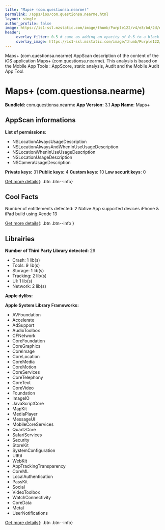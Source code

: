 ```yaml
---
title: "Maps+ (com.questionsa.nearme)"
permalink: /apps/ios/com.questionsa.nearme.html
layout: single
author_profile: false
image: https://is1-ssl.mzstatic.com/image/thumb/Purple122/v4/e3/bd/2d/e3bd2d72-6d3a-7448-827c-2905d4c25461/AppIcon-0-1x_U007emarketing-0-7-0-85-220.png/512x512bb.jpg
header: 
     overlay_filter: 0.5 # same as adding an opacity of 0.5 to a black background
     overlay_image: https://is1-ssl.mzstatic.com/image/thumb/Purple122/v4/e3/bd/2d/e3bd2d72-6d3a-7448-827c-2905d4c25461/AppIcon-0-1x_U007emarketing-0-7-0-85-220.png/512x512bb.jpg
---
```

Maps+ (com.questionsa.nearme) AppScan description of the content of the iOS application Maps+ (com.questionsa.nearme). This analysis is based on the Mobile App Tools : AppScore, static analysis, Audit and the Mobile Audit App Tool.

# Maps+ (com.questionsa.nearme)

**BundleId:** com.questionsa.nearme
**App Version:** 3.1
**App Name:** Maps+


## AppScan informations 

**List of permissions:** 
- NSLocationAlwaysUsageDescription
- NSLocationAlwaysAndWhenInUseUsageDescription
- NSLocationWhenInUseUsageDescription
- NSLocationUsageDescription
- NSCameraUsageDescription
  
  
**Private keys:** 31
**Public keys:** 4
**Custom keys:** 10
**Low securit keys:** 0
  
[Get more details](/pricing.html){: .btn .btn--info}

## Cool Facts

Number of entitlements detected: 2
Native App
supported devices iPhone & iPad
build using Xcode 13
  
[Get more details](/pricing.html){: .btn .btn--info }

## Librairies 
**Number of Third Party Library detected:** 29
- Crash: 1 lib(s)
- Tools: 9 lib(s)
- Storage: 1 lib(s)
- Tracking: 2 lib(s)
- UI: 1 lib(s)
- Network: 2 lib(s)


**Apple dylibs:**


**Apple System Library Frameworks:**
- AVFoundation
- Accelerate
- AdSupport
- AudioToolbox
- CFNetwork
- CoreFoundation
- CoreGraphics
- CoreImage
- CoreLocation
- CoreMedia
- CoreMotion
- CoreServices
- CoreTelephony
- CoreText
- CoreVideo
- Foundation
- ImageIO
- JavaScriptCore
- MapKit
- MediaPlayer
- MessageUI
- MobileCoreServices
- QuartzCore
- SafariServices
- Security
- StoreKit
- SystemConfiguration
- UIKit
- WebKit
- AppTrackingTransparency
- CoreML
- LocalAuthentication
- PassKit
- Social
- VideoToolbox
- WatchConnectivity
- CoreData
- Metal
- UserNotifications


  
[Get more details](/pricing.html){: .btn .btn--info}

